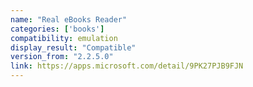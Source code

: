 ```yaml
---
name: "Real eBooks Reader"
categories: ['books']
compatibility: emulation
display_result: "Compatible"
version_from: "2.2.5.0"
link: https://apps.microsoft.com/detail/9PK27PJB9FJN
---
```

